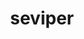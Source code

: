 ---
id: 336
title: seviper
types: [poison]
image: https://raw.githubusercontent.com/PokeAPI/sprites/master/sprites/pokemon/336.png
---